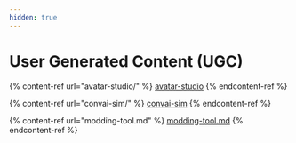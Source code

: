 ```yaml
---
hidden: true
---
```


# User Generated Content (UGC)

{% content-ref url="avatar-studio/" %}
[avatar-studio](avatar-studio/)
{% endcontent-ref %}

{% content-ref url="convai-sim/" %}
[convai-sim](convai-sim/)
{% endcontent-ref %}

{% content-ref url="modding-tool.md" %}
[modding-tool.md](modding-tool.md)
{% endcontent-ref %}

